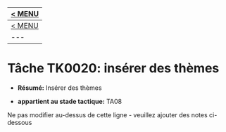 |[< MENU](../../README.md)|
|---|
|[< MENU](../README.md)|
|---|
# Tâche TK0020: insérer des thèmes

* **Résumé:** Insérer des thèmes

* **appartient au stade tactique:** TA08

Ne pas modifier au-dessus de cette ligne - veuillez ajouter des notes ci-dessous